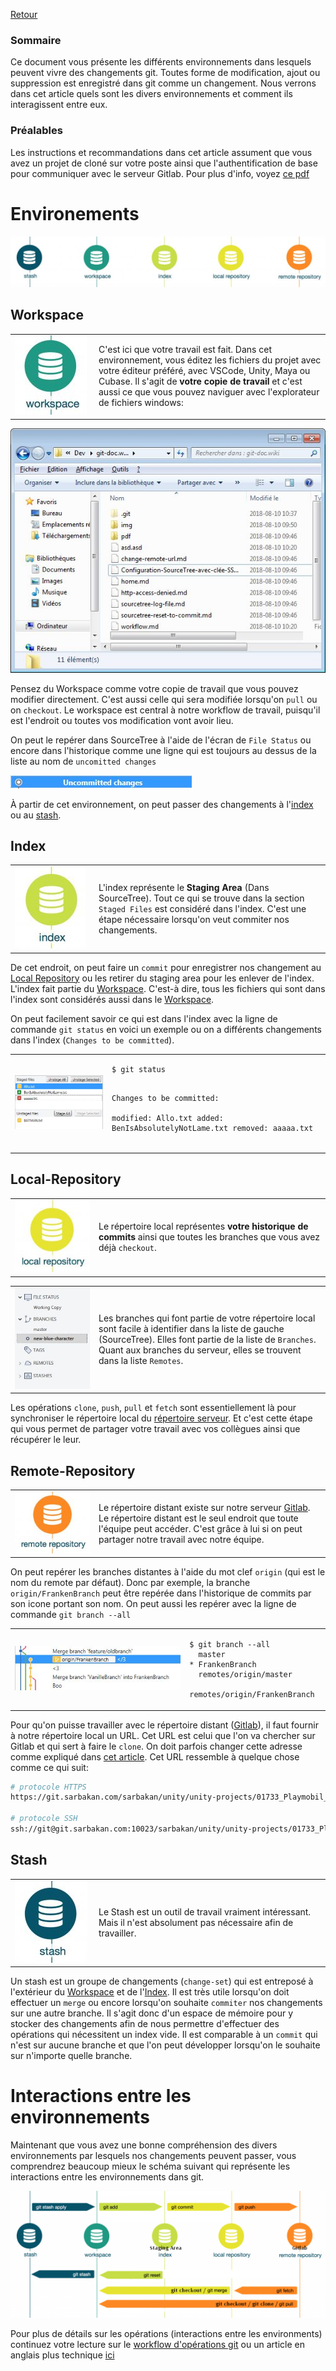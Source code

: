 [Retour](home)

### Sommaire

Ce document vous présente les différents environnements dans lesquels peuvent vivre des changements git. Toutes forme de modification, ajout ou suppression est enregistré dans git comme un changement. Nous verrons dans cet article quels sont les divers environnements et comment ils interagissent entre eux.

### Préalables

Les instructions et recommandations dans cet article assument que vous avez un projet de cloné sur votre poste ainsi que l'authentification de base pour communiquer avec le serveur Gitlab. Pour plus d'info, voyez [ce pdf](pdf/sarbakan_sourcetree.pdf)

# Environements

![](img/workflow/environments.jpg)

## Workspace

<table><tr>
<td width="120px">
	<img src="img/workflow/icons-workspace.jpg"/>
</td>
<td>
C'est ici que votre travail est fait. Dans cet environnement, vous éditez les fichiers du projet avec votre éditeur préféré, avec VSCode, Unity, Maya ou Cubase. Il s'agit de <b>votre copie de travail</b> et c'est aussi ce que vous pouvez naviguer avec l'explorateur de fichiers windows: 
</td>
</tr></table>


![](img/workflow/windows-explorer.jpg)

Pensez du Workspace comme votre copie de travail que vous pouvez modifier directement. C'est aussi celle qui sera modifiée lorsqu'on `pull` ou on `checkout`. Le workspace est central à notre workflow de travail, puisqu'il est l'endroit ou toutes vos modification vont avoir lieu. 

On peut le repérer dans SourceTree à l'aide de l'écran de `File Status` ou encore dans l'historique comme une ligne qui est toujours au dessus de la liste au nom de `uncomitted changes`

![](img/workflow/uncommited-changes.jpg)

À partir de cet environnement, on peut passer des changements à l'[index](#index) ou au [stash](#stash).

## Index

<table><tr>
<td width="120px">
	<img src="img/workflow/icons-index.jpg"/>
</td>
<td>
L'index représente le <b>Staging Area</b> (Dans SourceTree). Tout ce qui se trouve dans la section <code>Staged Files</code> est considéré dans l'index. C'est une étape nécessaire lorsqu'on veut commiter nos changements.
</td>
</tr></table>


De cet endroit, on peut faire un `commit` pour enregistrer nos changement au [Local Repository](#local-repository) ou les retirer du staging area pour les enlever de l'index. L'index fait partie du [Workspace](#workspace). C'est-à dire, tous les fichiers qui sont dans l'index sont considérés aussi dans le [Workspace](#workspace).

On peut facilement savoir ce qui est dans l'index avec la ligne de commande `git status` en voici un exemple ou on a différents changements dans l'index (`Changes to be committed`).

<table><tr>
<td>
	<img src="img/workflow/staging-area.jpg"/>
</td>
<td style="height:100%;">
<pre class="code highlight js-syntax-highlight shell monokai" v-pre="true" lang="shell"><code>$ git status 

Changes to be committed:  
modified:   Allo.txt
added:      BenIsAbsolutelyNotLame.txt
removed:    aaaaa.txt
</code></pre>
</td>
</tr></table>

## Local-Repository

<table><tr>
<td width="120px">
	<img src="img/workflow/icons-local-repo.jpg"/>
</td>
<td>
Le répertoire local représentes <b>votre historique de commits</b> ainsi que toutes les branches que vous avez déjà <code>checkout</code>.
</td>
</tr></table>

<table><tr>
<td width="120px">
	<img src="img/workflow/checkout.jpg"/>
</td>
<td>
Les branches qui font partie de votre répertoire local sont facile à identifier dans la liste de gauche (SourceTree). Elles font partie de la liste de <code>Branches</code>. Quant aux branches du serveur, elles se trouvent dans la liste <code>Remotes</code>.
</td>
</tr></table>

Les opérations `clone`, `push`, `pull` et `fetch` sont essentiellement là pour synchroniser le répertoire local du [répertoire serveur](#remote-repository). Et c'est cette étape qui vous permet de partager votre travail avec vos collègues ainsi que récupérer le leur.

## Remote-Repository

<table><tr>
<td width="120px">
	<img src="img/workflow/icons-remote-repo.jpg"/>
</td>
<td>
Le répertoire distant existe sur notre serveur <a href="https://git.sarbakan.com">Gitlab</a>. Le répertoire distant est le seul endroit que toute l'équipe peut accéder. C'est grâce à lui si on peut partager notre travail avec notre équipe.
</td>
</tr></table>

On peut repérer les branches distantes à l'aide du mot clef `origin` (qui est le nom du remote par défaut). Donc par exemple, la branche `origin/FrankenBranch` peut être repérée dans l'historique de commits par son icone portant son nom. On peut aussi les repérer avec la ligne de commande `git branch --all`

<table><tr>
<td>
	<img src="img/workflow/commit-history.jpg"/>
</td>
<td style="height:100%;">
<pre class="code highlight js-syntax-highlight shell monokai" v-pre="true" lang="shell"><code>$ git branch --all
  master
* FrankenBranch
  remotes/origin/master
  remotes/origin/FrankenBranch
</code></pre>
</td>
</tr></table>

Pour qu'on puisse travailler avec le répertoire distant ([Gitlab](https://git.sarbakan.com)), il faut fournir à notre répertoire local un URL. Cet URL est celui que l'on va chercher sur Gitlab et qui sert à faire le `clone`. On doit parfois changer cette adresse comme expliqué dans [cet article](change-remote-url). Cet URL ressemble à quelque chose comme ce qui suit:

```bash
# protocole HTTPS
https://git.sarbakan.com/sarbakan/unity/unity-projects/01733_Playmobil_Crystal_Palace_app.git

# protocole SSH
ssh://git@git.sarbakan.com:10023/sarbakan/unity/unity-projects/01733_Playmobil_Crystal_Palace_app.git
```

## Stash

<table><tr>
<td width="120px">
	<img src="img/workflow/icons-stash.jpg"/>
</td>
<td>
Le Stash est un outil de travail vraiment intéressant. Mais il n'est absolument pas nécessaire afin de travailler. 
</td>
</tr></table>

Un stash est un groupe de changements (`change-set`) qui est entreposé à l'extérieur du [Workspace](#workspace) et de l'[Index](#index). Il est très utile lorsqu'on doit effectuer un `merge` ou encore lorsqu'on souhaite `commiter` nos changements sur une autre branche. Il s'agit donc d'un espace de mémoire pour y stocker des changements afin de nous permettre d'effectuer des opérations qui nécessitent un index vide. Il est comparable à un `commit` qui n'est sur aucune branche et que l'on peut développer lorsqu'on le souhaite sur n'importe quelle branche.

# Interactions entre les environnements

Maintenant que vous avez une bonne compréhension des divers environnements par lesquels nos changements peuvent passer, vous comprendrez beaucoup mieux le schéma suivant qui représente les interactions entre les environnements dans git.

![](img/workflow/commands-workflow-reworked.png)

Pour plus de détails sur les opérations (interactions entre les environments) continuez votre lecture sur le [workflow d'opérations git](git-workflow) ou un article en anglais plus technique [ici](https://blog.osteele.com/2008/05/my-git-workflow/)
